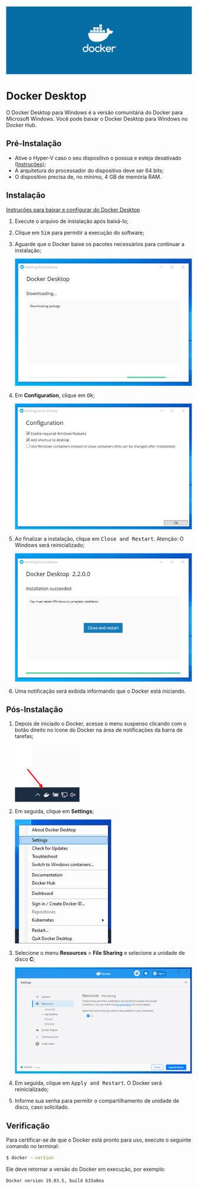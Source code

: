 ![Docker Desktop](./images/docker.png)

# Docker Desktop

O Docker Desktop para Windows é a versão comunitária do Docker para Microsoft Windows. Você pode baixar o Docker Desktop para Windows no Docker Hub.

## Pré-Instalação

- Ative o Hyper-V caso o seu dispositivo o possua e esteja desativado ([Instruções](../hyperv/README.md#ativar-hyper-v));
- A arquitetura do processador do dispositivo deve ser 64 bits;
- O dispositivo precisa de, no mínimo, 4 GB de memória RAM.

## Instalação

[Instruções para baixar e configurar do Docker Desktop](https://docs.docker.com/docker-for-windows/install/)

1. Execute o arquivo de instalação após baixá-lo;
2. Clique em <kbd>Sim</kbd> para permitir a execução do software;
3. Aguarde que o Docker baixe os pacotes necessários para continuar a instalação;

    ![Baixar](./images/downloading.png)

4. Em __Configuration__, clique em <kbd>Ok</kbd>;

    ![Configuracao](./images/configuration.png)

5. Ao finalizar a instalação, clique em <kbd>Close and Restart</kbd>. Atenção: O Windows será reinicializado;

    ![Configuracao](./images/close.png)

6. Uma notificação será exibida informando que o Docker está iniciando.

## Pós-Instalação

1. Depois de iniciado o Docker, acesse o menu suspenso clicando com o botão direito no ícone do Docker na área de notificações da barra de tarefas;

    ![Icone](./images/icone.png)

2. Em seguida, clique em __Settings__;

    ![Configuracoes](./images/settings.png)

3. Selecione o menu __Resources__ > __File Sharing__ e selecione a unidade de disco __C__;

    ![Shared](./images/shared_drivers.png)

4. Em seguida, clique em <kbd>Apply and Restart</kbd>. O Docker será reinicializado;
5. Informe sua senha para permitir o compartilhamento de unidade de disco, caso solicitado.

## Verificação

Para certificar-se de que o Docker está pronto para uso, execute o seguinte comando no terminal:

```bash
$ docker --version
```

Ele deve retornar a versão do Docker em execução, por exemplo:

```bash
Docker version 19.03.5, build 633a0ea
```
